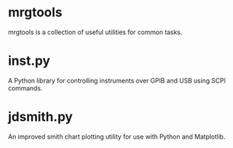 # mrgtools
mrgtools is a collection of useful utilities for common tasks. 

# inst.py
A Python library for controlling instruments over GPIB and USB using SCPI commands. 

# jdsmith.py
An improved smith chart plotting utility for use with Python and Matplotlib. 
